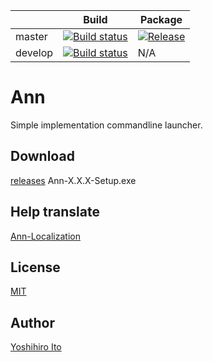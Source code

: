 |         | Build | Package 
|---------|-------|---------
| master  | [![Build status](https://img.shields.io/appveyor/ci/YoshihiroIto/ann.svg?style=flat-square)](https://ci.appveyor.com/project/YoshihiroIto/ann)|[![Release](https://img.shields.io/github/release/YoshihiroIto/ann.svg?style=flat-square)](https://github.com/YoshihiroIto/ann/releases/latest)
| develop |[![Build status](https://img.shields.io/appveyor/ci/YoshihiroIto/ann-otdne.svg?style=flat-square)](https://ci.appveyor.com/project/YoshihiroIto/ann-otdne)|N/A

Ann
===

Simple implementation commandline launcher.



Download
--------

[releases](https://github.com/YoshihiroIto/ann/releases) Ann-X.X.X-Setup.exe



Help translate
--------------
[Ann-Localization](https://docs.google.com/spreadsheets/d/15Eea4QU9iY2JBkNnNlo83EbCq4QeIJVOnnnKh-c93xs/edit?usp=sharing)


License
-------

[MIT](https://github.com/YoshihiroIto/ann/blob/master/LICENSE)



Author
------

[Yoshihiro Ito](https://github.com/YoshihiroIto)



